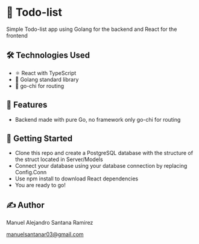 # 🚀 Todo-list

Simple Todo-list app using Golang for the backend and React for the frontend

## 🛠️ Technologies Used

- ⚛️ React with TypeScript
- 🐹 Golang standard library
- 🚦 go-chi for routing

## 🎯 Features

- Backend made with pure Go, no framework only go-chi for routing

## 🚀 Getting Started

- Clone this repo and create a PostgreSQL database with the structure of the struct located in Server/Models
- Connect your database using your database connection by replacing Config.Conn
- Use npm install to download React dependencies
- You are ready to go! 


## ✍️ Author

Manuel Alejandro Santana Ramirez

manuelsantanar03@gmail.com
